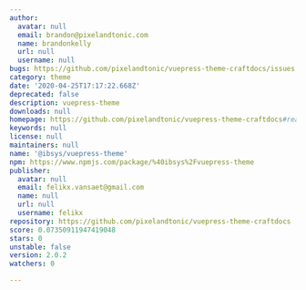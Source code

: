 ```yaml
---
author:
  avatar: null
  email: brandon@pixelandtonic.com
  name: brandonkelly
  url: null
  username: null
bugs: https://github.com/pixelandtonic/vuepress-theme-craftdocs/issues
category: theme
date: '2020-04-25T17:17:22.668Z'
deprecated: false
description: vuepress-theme
downloads: null
homepage: https://github.com/pixelandtonic/vuepress-theme-craftdocs#readme
keywords: null
license: null
maintainers: null
name: '@ibsys/vuepress-theme'
npm: https://www.npmjs.com/package/%40ibsys%2Fvuepress-theme
publisher:
  avatar: null
  email: felikx.vansaet@gmail.com
  name: null
  url: null
  username: felikx
repository: https://github.com/pixelandtonic/vuepress-theme-craftdocs
score: 0.07350911947419048
stars: 0
unstable: false
version: 2.0.2
watchers: 0

---
```


